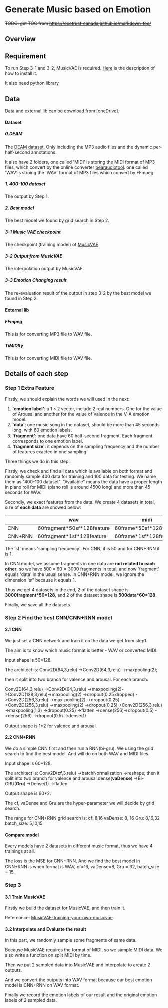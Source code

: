 # Generate Music based on Emotion

~~TODO: get TOC from https://ecotrust-canada.github.io/markdown-toc/~~ 
## Overview

## Requirement

To run Step 3-1 and 3-2, MusicVAE is required. [Here](https://github.com/magenta/magenta/blob/master/README.md#installation) is the description of how to install it.

It also need python library 

## Data
Data and external lib can be download from [oneDrive].
#### Dataset
##### 0.DEAM

The [DEAM dataset](http://cvml.unige.ch/databases/DEAM/). Only including the MP3 audio files and the dynamic per-half-second annotations.

It also have 2 folders, one called 'MIDI' is storing the MIDI format of MP3 files, which convert by the online converter [bearaudiotool](https://www.bearaudiotool.com/MP3-to-MIDI). one called 'WAV'is stroing the 'WAV' format of MP3 files which convert by FFmpeg.

##### 1. 400-100 dataset

The output by Step 1.

##### 2. Best model

The best model we found by grid search in Step 2.

##### 3-1 Music VAE checkpoint

The checkpoint (training model) of [MusicVAE](https://github.com/magenta/magenta/tree/master/magenta/models/music_vae).

##### 3-2 Output from MusicVAE

The interpolation output by MusicVAE.

##### 3-3 Emotion Changing result

The re-evaluation result of the output in step 3-2 by the best model we found in Step 2.

#### External lib

##### FFmpeg

This is for converting MP3 file to WAV file.

##### TiMIDIty

This is for converting MIDI file to WAV file.

## Details of each step

### Step 1 Extra Feature

Firstly, we should explain the words we will used in the next:
1. **'emotion label'**: a $1\times 2$ vector, include 2 real numbers. One for the value of Arousal and another for the value of Valence in the V-A emotion model.
2. **'data'**: one music song in the dataset, should be more than 45 seconds long, with 60 emotion labels.
3. **'fragment'**: one data have 60 half-second fragment. Each fragment corresponds to one emotion label.
4. **'fragment size'**: it depends on the sampling frequency and the number of features exacted in one sampling.

Three things we do in this step:

Firstly, we check and find all data which is available on both format and randomly sample 400 data for training and 100 data for testing. We name them as "400-100 dataset". "Available" means the data have a proper length in piano roll for MIDI (piano roll is around 4500 long) and more than 45 seconds for WAV.

Secondly, we exact features from the data. We create 4 datasets in total, size of **each data** are showed below:

|         | wav                          | midi                      |
| ------- | ---------------------------- | ------------------------- |
| CNN     | 60fragment\*50sf\*128feature | 60frame\*50sf\*128feature |
| CNN+RNN | 60fragment\*1sf\*128feature  | 60frame\*1sf\*128feature  |

The 'sf' means 'sampling frequency'. For CNN, it is 50 and for CNN+RNN it is 1.

In CNN model, we assume fragments in one data are **not related to each other**, so we have $500\times 60=3000$ fragments in total, and now 'fragment' equals 'data' in the usual sense. In CNN+RNN model, we ignore the dimension 'sf' because it equals 1.

Thus we get 4 datasets in the end, 2 of the dataset shape is **3000fragment\*50\*128**, and 2 of the dataset shape is **500data\*60\*128**.

Finally, we save all the datasets.

### Step 2 Find the best CNN/CNN+RNN model

#### 2.1 CNN

We just set a CNN network and train it on the data we get from step1.

The aim is to know which music format is better - WAV or converted MIDI.

Input shape is 50\*128.

The architect is:
Conv2D(64,3,relu) ->Conv2D(64,3,relu) ->maxpooling(2);

then it split into two branch for valence and arousal. For each branch:

Conv2D(64,3,relu) ->Conv2D(64,3,relu) ->maxpooling(2)->Conv2D(128,3,relu)->maxpooling(2)  ->dropout(0.25  dropped)  ->Conv2D(256,3,relu)  ->max-pooling(2) ->dropout(0.25) ->Conv2D(256,3,relu) ->maxpooling(2) ->dropout(0.25)->Conv2D(256,3,relu) ->maxpooling(1,3) ->dropout(0.25) ->flatten ->dense(256)->dropout(0.5) ->dense(256) ->dropout(0.5) ->dense(1)

Output shape is 1\*2 for valence and arousal.

#### 2.2 CNN+RNN

We do a simple CNN first and then run a RNN(bi-gru). We using the grid search to find the best model. And will do on both WAV and MIDI files.

Input shape is 60\*128.

The architect is:
Conv2D(**cf**,3,relu) ->batchNormalization ->reshape; then it split into two branch for valence and arousal.dense(**vaDense**) ->Bi-GRU(**Gru**) ->Dense(1) ->flatten

Output shape is 60*2.

The cf, vaDense and Gru are the hyper-parameter we will decide by grid search.

The range for CNN+RNN grid search is:
cf: 8,16
vaDense: 8, 16
Gru: 8,16,32
batch_size: 5,10,15.

#### Compare model

Every models have 2 datasets in different music format, thus we have 4 trainings at all.

The loss is the MSE for CNN+RNN. And we find the best model in CNN+RNN is when format is WAV, cf=16, vaDense=8, Gru = 32, batch_size = 15.

### Step 3
#### 3.1 Train MusicVAE

Firstly we build the dataset for MusicVAE, and then train it.

Refereance: [MusicVAE-training-your-own-musicvae](https://github.com/magenta/magenta/tree/master/magenta/models/music_vae/#training-your-own-musicvae).

#### 3.2 Interpolate and Evaluate the result

In this part, we randomly sample some fragments of same data.

Because MusicVAE requires the format of MIDI, so we sample MIDI data. We also write a function on split MIDI by time.

Then we put 2 sampled data into MusicVAE and interpolate to create 2 outputs.

And we convert the outputs into WAV format because our best emotion model is CNN+RNN on WAV format.

Finally we record the emotion labels of our result and the original emotion labels of 2 sampled data.

